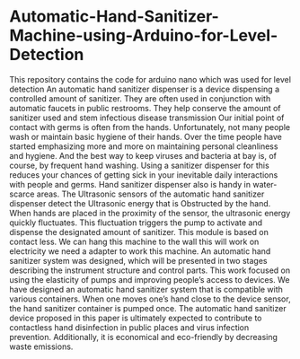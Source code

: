 # Automatic-Hand-Sanitizer-Machine-using-Arduino-for-Level-Detection
This repository contains the code for arduino nano which was used for level detection
An automatic hand sanitizer dispenser is a device dispensing a controlled 
amount of sanitizer. They are often used in conjunction 
with automatic faucets in public restrooms. They help conserve the amount 
of sanitizer used and stem infectious disease transmission
Our initial point of contact with germs is often from the hands. 
Unfortunately, not many people wash or maintain basic hygiene of their 
hands. Over the time people have started emphasizing more and more on 
maintaining personal cleanliness and hygiene. And the best way to keep 
viruses and bacteria at bay is, of course, by frequent hand washing. 
Using a sanitizer dispenser for this reduces your chances of getting sick 
in your inevitable daily interactions with people and germs. Hand 
sanitizer dispenser also is handy in water-scarce areas.
The Ultrasonic sensors of the automatic hand sanitizer dispenser detect the 
Ultrasonic energy that is Obstructed by the hand. When hands are placed in 
the proximity of the sensor, the ultrasonic energy quickly fluctuates. This 
fluctuation triggers the pump to activate and dispense the designated amount 
of sanitizer.
This module is based on contact less. We can hang this machine to the wall 
this will work on electricity we need a adapter to work this machine.
An automatic hand sanitizer system was designed, which will be presented in 
two stages describing the instrument structure and control parts. This work 
focused on using the elasticity of pumps and improving people’s access to 
devices.
We have designed an automatic hand sanitizer system that is compatible 
with various containers. When one moves one’s hand close to the device 
sensor, the hand sanitizer container is pumped once.
The automatic hand sanitizer device proposed in this paper is ultimately 
expected to contribute to contactless hand disinfection in public places and 
virus infection prevention. Additionally, it is economical and eco-friendly by 
decreasing waste emissions.
